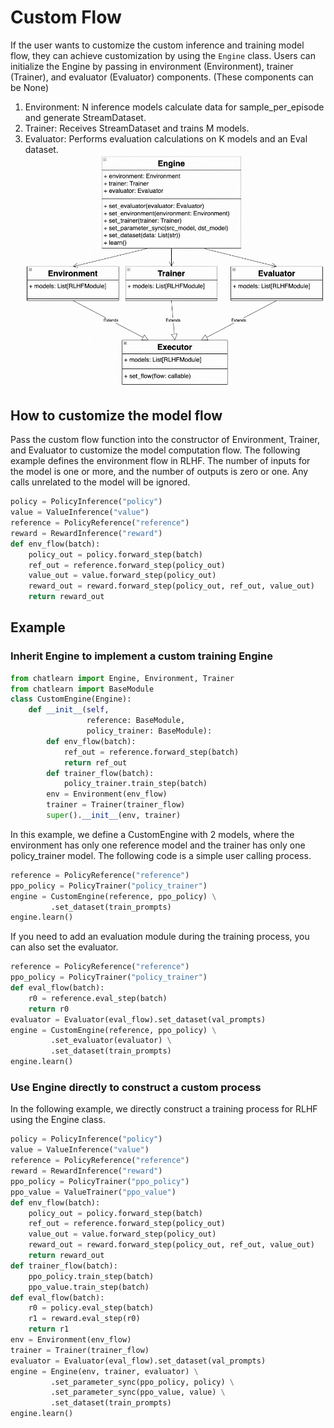 # Custom Flow
If the user wants to customize the custom inference and training model flow, they can achieve customization by using the `Engine` class.
Users can initialize the Engine by passing in environment (Environment), trainer (Trainer), and evaluator (Evaluator) components. (These components can be None)
1. Environment: N inference models calculate data for sample_per_episode and generate StreamDataset.
2. Trainer: Receives StreamDataset and trains M models.
3. Evaluator: Performs evaluation calculations on K models and an Eval dataset.
![engine_class](../../images/engine_class.png)
## How to customize the model flow
Pass the custom flow function into the constructor of Environment, Trainer, and Evaluator to customize the model computation flow. The following example defines the environment flow in RLHF.
The number of inputs for the model is one or more, and the number of outputs is zero or one. Any calls unrelated to the model will be ignored.
```python
policy = PolicyInference("policy")
value = ValueInference("value")
reference = PolicyReference("reference")
reward = RewardInference("reward")
def env_flow(batch):
    policy_out = policy.forward_step(batch)
    ref_out = reference.forward_step(policy_out)
    value_out = value.forward_step(policy_out)
    reward_out = reward.forward_step(policy_out, ref_out, value_out)
    return reward_out
```
## Example
### Inherit Engine to implement a custom training Engine
```python
from chatlearn import Engine, Environment, Trainer
from chatlearn import BaseModule
class CustomEngine(Engine):
    def __init__(self,
                 reference: BaseModule,
                 policy_trainer: BaseModule):
        def env_flow(batch):
            ref_out = reference.forward_step(batch)
            return ref_out
        def trainer_flow(batch):
            policy_trainer.train_step(batch)
        env = Environment(env_flow)
        trainer = Trainer(trainer_flow)
        super().__init__(env, trainer)
```
In this example, we define a CustomEngine with 2 models, where the environment has only one reference model and the trainer has only one policy_trainer model.
The following code is a simple user calling process.
```python
reference = PolicyReference("reference")
ppo_policy = PolicyTrainer("policy_trainer")
engine = CustomEngine(reference, ppo_policy) \
         .set_dataset(train_prompts)
engine.learn()
```
If you need to add an evaluation module during the training process, you can also set the evaluator.
```python
reference = PolicyReference("reference")
ppo_policy = PolicyTrainer("policy_trainer")
def eval_flow(batch):
    r0 = reference.eval_step(batch)
    return r0
evaluator = Evaluator(eval_flow).set_dataset(val_prompts)
engine = CustomEngine(reference, ppo_policy) \
         .set_evaluator(evaluator) \
         .set_dataset(train_prompts)
engine.learn()
```
### Use Engine directly to construct a custom process
In the following example, we directly construct a training process for RLHF using the Engine class.
```python
policy = PolicyInference("policy")
value = ValueInference("value")
reference = PolicyReference("reference")
reward = RewardInference("reward")
ppo_policy = PolicyTrainer("ppo_policy")
ppo_value = ValueTrainer("ppo_value")
def env_flow(batch):
    policy_out = policy.forward_step(batch)
    ref_out = reference.forward_step(policy_out)
    value_out = value.forward_step(policy_out)
    reward_out = reward.forward_step(policy_out, ref_out, value_out)
    return reward_out
def trainer_flow(batch):
    ppo_policy.train_step(batch)
    ppo_value.train_step(batch)
def eval_flow(batch):
    r0 = policy.eval_step(batch)
    r1 = reward.eval_step(r0)
    return r1
env = Environment(env_flow)
trainer = Trainer(trainer_flow)
evaluator = Evaluator(eval_flow).set_dataset(val_prompts)
engine = Engine(env, trainer, evaluator) \
         .set_parameter_sync(ppo_policy, policy) \
         .set_parameter_sync(ppo_value, value) \
         .set_dataset(train_prompts)
engine.learn()
```